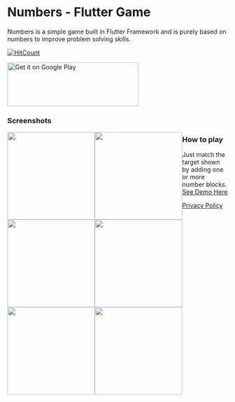 # Numbers - Flutter Game

Numbers is a simple game built in Flutter Framework and is purely based on numbers to improve problem solving skills.

[![HitCount](http://hits.dwyl.com/thamaraiselvam/Numbers-Flutter-Game.svg)](http://hits.dwyl.com/thamaraiselvam/Numbers-Flutter-Game)

<a href='https://play.google.com/store/apps/details?id=com.thamaraiselvam.numbers&pcampaignid=MKT-Other-global-all-co-prtnr-py-PartBadge-Mar2515-1'><img width="300" height="100" alt='Get it on Google Play' src='https://play.google.com/intl/en_us/badges/images/generic/en_badge_web_generic.png'/></a>



### Screenshots

<div>
<img style="float:left;" src="https://user-images.githubusercontent.com/6559664/62287369-5a43a000-b477-11e9-9fdd-74e28b7b17a8.png" width="200" height="200"/>
<img style="float:left; left: 60px" src="https://user-images.githubusercontent.com/6559664/62287367-5a43a000-b477-11e9-989c-3003f6d992bd.png" width="200" height="200"/>
<img style="float:left; left: 60px" src="https://user-images.githubusercontent.com/6559664/62287365-59ab0980-b477-11e9-876c-b40cb83d592b.png" width="200" height="200"/>
<img style="float:left; left: 60px" src="https://user-images.githubusercontent.com/6559664/62287364-59ab0980-b477-11e9-8ee1-be59c6c75c03.png" width="200" height="200"/>
<img style="float:left; left: 60px" src="https://user-images.githubusercontent.com/6559664/62287363-59127300-b477-11e9-8ee5-75b76c049991.png" width="200" height="200"/>
<img style="float:left; left: 60px" src="https://user-images.githubusercontent.com/6559664/62287362-59127300-b477-11e9-9433-a6146dd5edcb.png" width="200" height="200"/>
</div>


### How to play

Just match the target shown by adding one or more number blocks. <a href="https://youtu.be/vlFNJ0v2sPo" target="_blank"> See Demo Here </a>

<a href="https://github.com/thamaraiselvam/Numbers-Flutter-Game/blob/master/privacy_policy.md">Privacy Policy</a>
